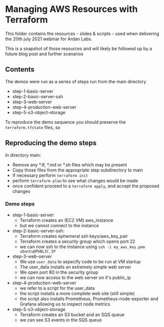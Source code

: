 
# Managing AWS Resources with Terraform

This folder contains the resources - slides & scripts - used when delivering the 20th july 2021 webinar for Ardan Labs.

This is a snapshot of those resources and will likely be followed up by a future blog post and further scenarios

## Contents

The demos were run as a series of steps run from the main directory

- step-1-basic-server
- step-2-basic-server-ssh
- step-3-web-server
- step-4-production-web-server
- step-5-s3-object-storage

To reproduce the demo sequence you should preserve the ```terraform.tfstate``` files, so

## Reproducing the demo steps

In directory main:
- Remove any *.tf, *.md or *.sh files which may be present
- Copy those files from the appropriate step subdirectory to main
- If necessary perform ```terraform init```
- perform ```terraform plan``` to see what changes would be made
- once confident proceed to a ```terraform apply```, and accept the proposed changes

### Demo steps

- step-1-basic-server:
  - Terraform creates an (EC2 VM) aws_instance
  - but we cannot connect to the instance
- step-2-basic-server-ssh:
  - Terraform creates ephemeral ssh keys/aws_key_pair
  - Terraform creates a security group which opens port 22
  - we can now ssh to the instance using ```ssh -i my_aws_key.pem ubuntu@PUBLIC_IP```
- step-3-web-server
  - We use ```user_data``` to sepecify code to be run at VM startup
  - The user_data installs an extremely simple web server
  - We open port 80 in the security group
  - we can now access to the web server on it's public_ip
- step-4-production-web-server
  - we refer to a script for the user_data
  - the script installs a more complete web site (still simple)
  - the script also installs Prometheus, Prometheus-node-exporter and Grafana allowing us to inspect node metrics
- step-5-s3-object-storage
  - Terraform creates an S3 bucket and an SQS queue
  - we can see S3 events in the SQS queue


